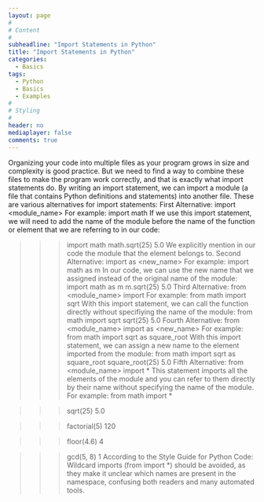 ```yaml
---
layout: page
#
# Content
#
subheadline: "Import Statements in Python"
title: "Import Statements in Python"
categories:
  - Basics
tags:
  - Python
  - Basics
  - Examples
#
# Styling
#
header: no
mediaplayer: false
comments: true
---
```

Organizing your code into multiple files as your program grows in size and complexity is good practice. But we need to find a way to combine these files to make the program work correctly, and that is exactly what import statements do.
By writing an import statement, we can import a module (a file that contains Python definitions and statements) into another file.
These are various alternatives for import statements:
First Alternative:
import <module_name>
For example:
import math
If we use this import statement, we will need to add the name of the module before the name of the function or element that we are referring to in our code: 
>>> import math
>>> math.sqrt(25)
5.0
We explicitly mention in our code the module that the element belongs to.
Second Alternative:
import <module> as <new_name>
For example:
import math as m
In our code, we can use the new name that we assigned instead of the original name of the module:
>>> import math as m
>>> m.sqrt(25)
5.0
Third Alternative:
from <module_name> import <element>
For example:
from math import sqrt
With this import statement, we can call the function directly without specifiying the name of the module:
>>> from math import sqrt
>>> sqrt(25)
5.0
Fourth Alternative:
from <module_name> import <element> as <new_name>
For example:
from math import sqrt as square_root
With this import statement, we can assign a new name to the element imported from the module:
>>> from math import sqrt as square_root
>>> square_root(25)
5.0
Fifth Alternative:
from <module_name> import *
This statement imports all the elements of the module and you can refer to them directly by their name without specifying the name of the module. 
For example:
>>> from math import *

>>> sqrt(25)
5.0

>>> factorial(5)
120

>>> floor(4.6)
4

>>> gcd(5, 8)
1
According to the Style Guide for Python Code:
Wildcard imports (from <module> import *) should be avoided, as they make it unclear which names are present in the namespace, confusing both readers and many automated tools.
